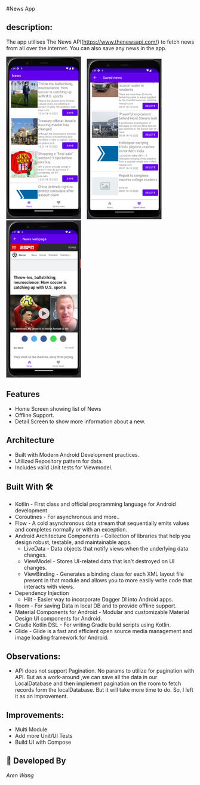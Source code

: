 #News App

## description: 

The app utilises The News API(https://www.thenewsapi.com/) to fetch
news from all over the internet. You can also save any news in the 
app.

<img  src="/home_screen.png" width="200"/> &nbsp;&nbsp;  <img  src="/favourite_screen.png" width="200"/> &nbsp;&nbsp; <img  src="/webpage.png" width="200"/>

## Features
* Home Screen showing list of News
* Offline Support.
* Detail Screen to show more information about a new.

## Architecture
* Built with Modern Android Development practices.
* Utilized Repository pattern for data.
* Includes valid Unit tests for Viewmodel.

## Built With 🛠
- Kotlin - First class and official programming language for Android development.
- Coroutines - For asynchronous and more..
- Flow - A cold asynchronous data stream that sequentially emits values and completes normally or with an exception.
- Android Architecture Components - Collection of libraries that help you design robust, testable, and maintainable apps.
    - LiveData - Data objects that notify views when the underlying data changes.
    - ViewModel - Stores UI-related data that isn't destroyed on UI changes.
    - ViewBinding - Generates a binding class for each XML layout file present in that module and allows you to more easily write code that interacts with views.
- Dependency Injection
    - Hilt - Easier way to incorporate Dagger DI into Android apps.
- Room - For saving Data in local DB and to provide offline support.
- Material Components for Android - Modular and customizable Material Design UI components for Android.
- Gradle Kotlin DSL - For writing Gradle build scripts using Kotlin.
- Glide - Glide is a fast and efficient open source media management and image loading framework for Android.

## Observations:
- API does not support Pagination. No params to utilize for pagination with API. But as a work-around ,we can save all the data in our LocalDatabase and then implement pagination on the room to fetch records form the localDatabase. But it will take more time to do. So, I left it as an improvement.

## Improvements:
- Multi Module
- Add more Unit/UI Tests
- Build UI with Compose

## 👨 Developed By
*Aren Wang*